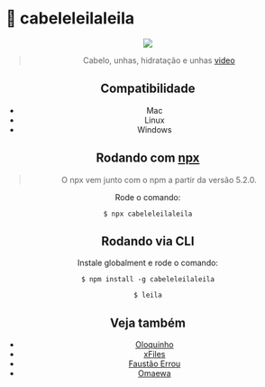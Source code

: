 # :nail_care: cabeleleilaleila

<div style="text-align: center">
    <img src="https://s2.glbimg.com/bo_8DnEqE4hjps0H1Os_6j9WEtM=/0x228:960x968/600x0/smart/filters:gifv():strip_icc()/i.s3.glbimg.com/v1/AUTH_59edd422c0c84a879bd37670ae4f538a/internal_photos/bs/2020/v/Z/ojF2QsRUak00mLPAI8Ng/whatsapp-image-2020-07-28-at-18.22.35.jpeg"
</div>

> Cabelo, unhas, hidratação e unhas [video](https://www.youtube.com/watch?v=rZ04NyONlH0)

## Compatibilidade

- Mac
- Linux
- Windows

## Rodando com [npx](https://www.npmjs.com/package/npx)

> O npx vem junto com o npm a partir da versão 5.2.0.

Rode o comando:

    $ npx cabeleleilaleila

## Rodando via CLI

Instale globalment e rode o comando:

    $ npm install -g cabeleleilaleila

    $ leila

## Veja também

- [Oloquinho](https://github.com/oloquinho/oloquinho)
- [xFiles](https://github.com/BrOrlandi/xfiles/)
- [Faustão Errou](https://github.com/BrOrlandi/faustao-errou/)
- [Omaewa](https://github.com/BrOrlandi/omaewa/)
